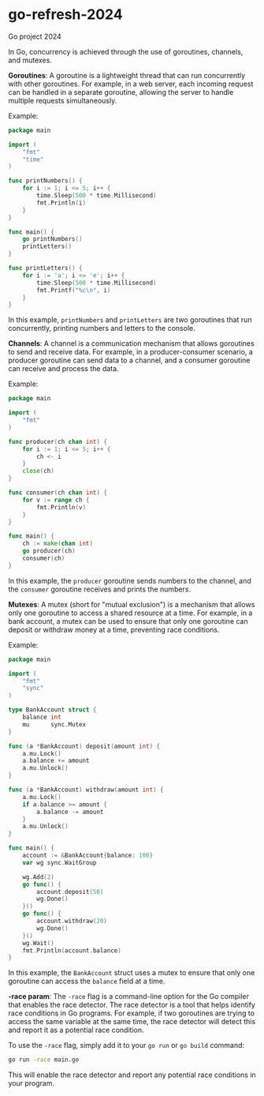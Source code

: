 # go-refresh-2024

Go project 2024

In Go, concurrency is achieved through the use of goroutines, channels, and mutexes.

**Goroutines**: A goroutine is a lightweight thread that can run concurrently with other goroutines. For example, in a web server, each incoming request can be handled in a separate goroutine, allowing the server to handle multiple requests simultaneously.

Example:

```go
package main

import (
	"fmt"
	"time"
)

func printNumbers() {
	for i := 1; i <= 5; i++ {
		time.Sleep(500 * time.Millisecond)
		fmt.Println(i)
	}
}

func main() {
	go printNumbers()
	printLetters()
}

func printLetters() {
	for i := 'a'; i <= 'e'; i++ {
		time.Sleep(500 * time.Millisecond)
		fmt.Printf("%c\n", i)
	}
}
```

In this example, `printNumbers` and `printLetters` are two goroutines that run concurrently, printing numbers and letters to the console.

**Channels**: A channel is a communication mechanism that allows goroutines to send and receive data. For example, in a producer-consumer scenario, a producer goroutine can send data to a channel, and a consumer goroutine can receive and process the data.

Example:

```go
package main

import (
	"fmt"
)

func producer(ch chan int) {
	for i := 1; i <= 5; i++ {
		ch <- i
	}
	close(ch)
}

func consumer(ch chan int) {
	for v := range ch {
		fmt.Println(v)
	}
}

func main() {
	ch := make(chan int)
	go producer(ch)
	consumer(ch)
}
```

In this example, the `producer` goroutine sends numbers to the channel, and the `consumer` goroutine receives and prints the numbers.

**Mutexes**: A mutex (short for "mutual exclusion") is a mechanism that allows only one goroutine to access a shared resource at a time. For example, in a bank account, a mutex can be used to ensure that only one goroutine can deposit or withdraw money at a time, preventing race conditions.

Example:

```go
package main

import (
	"fmt"
	"sync"
)

type BankAccount struct {
	balance int
	mu      sync.Mutex
}

func (a *BankAccount) deposit(amount int) {
	a.mu.Lock()
	a.balance += amount
	a.mu.Unlock()
}

func (a *BankAccount) withdraw(amount int) {
	a.mu.Lock()
	if a.balance >= amount {
		a.balance -= amount
	}
	a.mu.Unlock()
}

func main() {
	account := &BankAccount{balance: 100}
	var wg sync.WaitGroup

	wg.Add(2)
	go func() {
		account.deposit(50)
		wg.Done()
	}()
	go func() {
		account.withdraw(20)
		wg.Done()
	}()
	wg.Wait()
	fmt.Println(account.balance)
}
```

In this example, the `BankAccount` struct uses a mutex to ensure that only one goroutine can access the `balance` field at a time.

**-race param**: The `-race` flag is a command-line option for the Go compiler that enables the race detector. The race detector is a tool that helps identify race conditions in Go programs. For example, if two goroutines are trying to access the same variable at the same time, the race detector will detect this and report it as a potential race condition.

To use the `-race` flag, simply add it to your `go run` or `go build` command:

```bash
go run -race main.go
```

This will enable the race detector and report any potential race conditions in your program.
